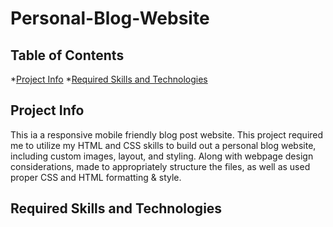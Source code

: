 # Personal-Blog-Website

## Table of Contents

*[Project Info](Project-Info)
*[Required Skills and Technologies](Required-Skills-and-Technologies)

## Project Info

This ia a responsive mobile friendly blog post website.
This project required me to utilize my HTML and CSS skills to build out a personal blog website, including custom images, layout, and styling. 
Along with webpage design considerations, made to appropriately structure the files, as well as used proper CSS and HTML formatting & style.

## Required Skills and Technologies
